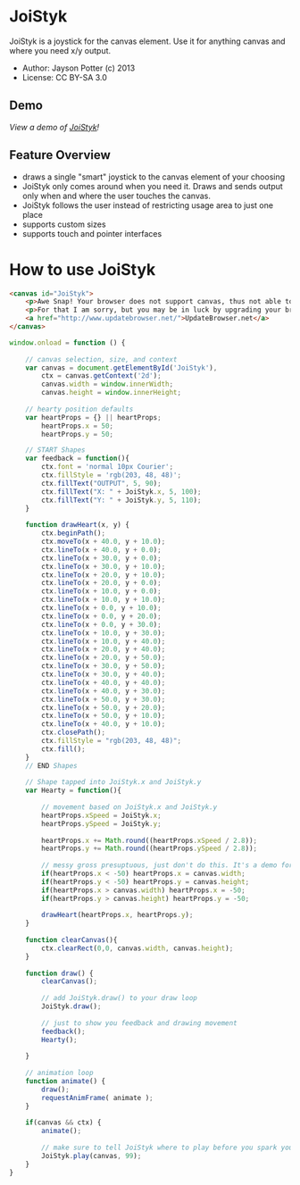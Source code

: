 JoiStyk
=======

JoiStyk is a joystick for the canvas element. Use it for anything canvas and where you need x/y output.

* Author: Jayson Potter (c) 2013
* License: CC BY-SA 3.0


## Demo

*View a demo of [JoiStyk](http://projects.jaysonpotter.com/JoiStyk/)!*


## Feature Overview

- draws a single "smart" joystick to the canvas element of your choosing
- JoiStyk only comes around when you need it. Draws and sends output only when and where the user touches the canvas.
- JoiStyk follows the user instead of restricting usage area to just one place
- supports custom sizes
- supports touch and pointer interfaces


# How to use JoiStyk

```html
<canvas id="JoiStyk">
	<p>Awe Snap! Your browser does not support canvas, thus not able to support JoiStyk.</p>
	<p>For that I am sorry, but you may be in luck by upgrading your browser.</p>
	<a href="http://www.updatebrowser.net/">UpdateBrowser.net</a>
</canvas>
```

```javascript
window.onload = function () {
    
    // canvas selection, size, and context
    var canvas = document.getElementById('JoiStyk'),
        ctx = canvas.getContext('2d');
        canvas.width = window.innerWidth;
        canvas.height = window.innerHeight;
    
    // hearty position defaults
    var heartProps = {} || heartProps;
        heartProps.x = 50;
        heartProps.y = 50;

    // START Shapes
    var feedback = function(){
        ctx.font = 'normal 10px Courier';
        ctx.fillStyle = 'rgb(203, 48, 48)';
        ctx.fillText("OUTPUT", 5, 90);
        ctx.fillText("X: " + JoiStyk.x, 5, 100);
        ctx.fillText("Y: " + JoiStyk.y, 5, 110);
    }
    
    function drawHeart(x, y) {
        ctx.beginPath();
        ctx.moveTo(x + 40.0, y + 10.0);
        ctx.lineTo(x + 40.0, y + 0.0);
        ctx.lineTo(x + 30.0, y + 0.0);
        ctx.lineTo(x + 30.0, y + 10.0);
        ctx.lineTo(x + 20.0, y + 10.0);
        ctx.lineTo(x + 20.0, y + 0.0);
        ctx.lineTo(x + 10.0, y + 0.0);
        ctx.lineTo(x + 10.0, y + 10.0);
        ctx.lineTo(x + 0.0, y + 10.0);
        ctx.lineTo(x + 0.0, y + 20.0);
        ctx.lineTo(x + 0.0, y + 30.0);
        ctx.lineTo(x + 10.0, y + 30.0);
        ctx.lineTo(x + 10.0, y + 40.0);
        ctx.lineTo(x + 20.0, y + 40.0);
        ctx.lineTo(x + 20.0, y + 50.0);
        ctx.lineTo(x + 30.0, y + 50.0);
        ctx.lineTo(x + 30.0, y + 40.0);
        ctx.lineTo(x + 40.0, y + 40.0);
        ctx.lineTo(x + 40.0, y + 30.0);
        ctx.lineTo(x + 50.0, y + 30.0);
        ctx.lineTo(x + 50.0, y + 20.0);
        ctx.lineTo(x + 50.0, y + 10.0);
        ctx.lineTo(x + 40.0, y + 10.0);
        ctx.closePath();
        ctx.fillStyle = "rgb(203, 48, 48)";
        ctx.fill();
    }
    // END Shapes
    
    // Shape tapped into JoiStyk.x and JoiStyk.y
    var Hearty = function(){
            
        // movement based on JoiStyk.x and JoiStyk.y
        heartProps.xSpeed = JoiStyk.x;
        heartProps.ySpeed = JoiStyk.y;
        
        heartProps.x += Math.round((heartProps.xSpeed / 2.8));
        heartProps.y += Math.round((heartProps.ySpeed / 2.8));
        
        // messy gross presuptuous, just don't do this. It's a demo for crying out loud.
        if(heartProps.x < -50) heartProps.x = canvas.width;
        if(heartProps.y < -50) heartProps.y = canvas.height;
        if(heartProps.x > canvas.width) heartProps.x = -50;
        if(heartProps.y > canvas.height) heartProps.y = -50;
        
        drawHeart(heartProps.x, heartProps.y);
    }
    
    function clearCanvas(){
        ctx.clearRect(0,0, canvas.width, canvas.height);
    }
    
    function draw() {
        clearCanvas();
        
        // add JoiStyk.draw() to your draw loop
        JoiStyk.draw();
        
        // just to show you feedback and drawing movement
        feedback();
        Hearty();
        
    }
    
    // animation loop
    function animate() {
        draw();
        requestAnimFrame( animate );
    }
    
    if(canvas && ctx) { 
        animate();
        
        // make sure to tell JoiStyk where to play before you spark your animation loop
        JoiStyk.play(canvas, 99);
    }
}
```
